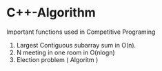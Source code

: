 # C++-Algorithm
Important functions used in Competitive Programing 

1. Largest Contiguous subarray sum in O(n). 
2. N meeting in one room in O(nlogn)
3. Election problem ( Algoritm )
